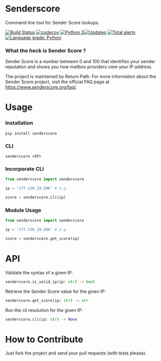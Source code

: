 # Senderscore
Command line tool for Sender Score lookups.

[![Build Status](https://travis-ci.com/undersfx/senderscore-lookup.svg?branch=master)](https://travis-ci.com/undersfx/senderscore-lookup) [![codecov](https://codecov.io/gh/undersfx/senderscore-lookup/branch/master/graph/badge.svg)](https://codecov.io/gh/undersfx/senderscore-lookup) [![Python 3](https://pyup.io/repos/github/undersfx/senderscore-lookup/python-3-shield.svg)](https://pyup.io/account/repos/github/undersfx/senderscore-lookup)[![Updates](https://pyup.io/repos/github/undersfx/senderscore-lookup/shield.svg)](https://pyup.io/account/repos/github/undersfx/senderscore-lookup) [![Total alerts](https://img.shields.io/lgtm/alerts/g/undersfx/senderscore-lookup.svg?logo=lgtm&logoWidth=18)](https://lgtm.com/projects/g/undersfx/senderscore-lookup/alerts/) [![Language grade: Python](https://img.shields.io/lgtm/grade/python/g/undersfx/senderscore-lookup.svg?logo=lgtm&logoWidth=18)](https://lgtm.com/projects/g/undersfx/senderscore-lookup/context:python)

### What the heck is Sender Score ?
Sender Score is a number between 0 and 100 that identifies your sender reputation and shows you how mailbox providers view your IP address.

The project is maintained by Return Path. For more information about the Sender Score project, visit the official FAQ page at https://www.senderscore.org/faq/.


# Usage

### Installation
```shell
pip install senderscore
```

### CLI
```shell
senderscore <IP>
```

### Incorporate CLI
```python
from senderscore import senderscore

ip = '177.136.19.206' # e.g.

score = senderscore.cli(ip)
```

### Module Usage
```python
from senderscore import senderscore

ip = '177.136.19.206' # e.g.

score = senderscore.get_score(ip)
```


# API

Validate the syntax of a given IP:
```python
senderscore.is_valid_ip(ip: str) -> bool
```

Retrieve the Sender Score value for the given IP:
```python
senderscore.get_score(ip: str) -> str
```

Run the cli resolution for the given IP:
```python
senderscore.cli(ip: str) -> None
```


# How to Contribute
Just fork the project and send your pull requests (with tests please).
